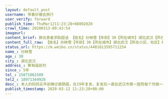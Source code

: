 ```yaml
---
layout: default_post
username: 带着纱裙去旅行
user_verify: forward
publish_time: ThuMar1211:23:28+08002020
crawl_time: 20200313-00:43:54
imageurl: 
content_brief: 肺炎患者求助超话 【姓名】孙映雪【年龄】30【所在城市】湖北武汉【所在小区、社区】蔡甸庙前村【患病时间】5年【联系方式】●●●【其他紧急联系人】●●●【病情描述】本人的妈妈五年前确诊直肠癌，在19年复发，复发后一直在武汉市第一医院每个月做一个疗程化疗，因为疫情原因 ...全文
content_full_raw: 【姓名】孙映雪【年龄】30【所在城市】湖北武汉【所在小区、社区】蔡甸庙前村【患病时间】5年【联系方式】●●●【其他紧急联系人】●●●【病情描述】本人的妈妈五年前确诊直肠癌，在19年复发，复发后一直在武汉市第一医院每个月做一个疗程化疗，因为疫情原因已经两个月没有去，现在腰痛腿痛，已经无法站立行走，食欲明显不加，身体明显消瘦，我真的怕我妈妈身体支撑不住了，现在医院也不接收，现在我和我妈妈也不在同一个市区，也不能在身边照顾，我妈妈一个人在蔡甸区，我在青山区，我要去蔡甸区，蔡甸区乡政府要我所在青山区开具健康证明，但是青山区这边的社区表示无法开具此证明，健康码就可以了，现在我真的非常急，如果不能住院，我希望我能在妈妈身边照顾，真的感觉叫天天不应，叫地地不灵，哭都哭不出来了。武汉
status_url: https://m.weibo.cn/status/4481613595711254
name_: 孙映雪
age_: 30
city_: 湖北武汉
address_: 蔡甸庙前村
since_: 5年
tel_: 15071062509
tel2_: 18971344928
desc_: 本人的妈妈五年前确诊直肠癌，在19年复发，复发后一直在武汉市第一医院每个月做一个疗程化疗，因为疫情原因已经两个月没有去，现在腰痛腿痛，已经无法站立行走，食欲明显不加，身体明显消瘦，我真的怕我妈妈身体支撑不住了，现在医院也不接收，现在我和我妈妈也不在同一个市区，也不能在身边照顾，我妈妈一个人在蔡甸区，我在青山区，我要去蔡甸区，蔡甸区乡政府要我所在青山区开具健康证明，但是青山区这边的社区表示无法开具此证明，健康码就可以了，现在我真的非常急，如果不能住院，我希望我能在妈妈身边照顾，真的感觉叫天天不应，叫地地不灵，哭都哭不出来了。武汉
publish_timestamp: 2020-03-12 11:23:28+08:00
---
```

